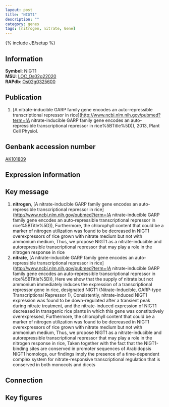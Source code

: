 ```yaml
---
layout: post
title: "NIGT1"
description: ""
category: genes
tags: [nitrogen, nitrate, Gene]
---
```

{% include JB/setup %}

## Information
__Symbol__: NIGT1  
__MSU__: [LOC_Os02g22020](http://rice.plantbiology.msu.edu/cgi-bin/ORF_infopage.cgi?orf=LOC_Os02g22020)  
__RAPdb__: [Os02g0325600](http://rapdb.dna.affrc.go.jp/viewer/gbrowse_details/irgsp1?name=Os02g0325600)  

## Publication
1. [A nitrate-inducible GARP family gene encodes an auto-repressible transcriptional repressor in rice](http://www.ncbi.nlm.nih.gov/pubmed?term=(A nitrate-inducible GARP family gene encodes an auto-repressible transcriptional repressor in rice%5BTitle%5D)), 2013, Plant Cell Physiol.

## Genbank accession number
[AK101809](http://www.ncbi.nlm.nih.gov/nuccore/AK101809)

## Expression information

## Key message
1. __nitrogen__, [A nitrate-inducible GARP family gene encodes an auto-repressible transcriptional repressor in rice](http://www.ncbi.nlm.nih.gov/pubmed?term=(A nitrate-inducible GARP family gene encodes an auto-repressible transcriptional repressor in rice%5BTitle%5D)),  Furthermore, the chlorophyll content that could be a marker of nitrogen utilization was found to be decreased in NIGT1 overexpressors of rice grown with nitrate medium but not with ammonium medium, Thus, we propose NIGT1 as a nitrate-inducible and autorepressible transcriptional repressor that may play a role in the nitrogen response in rice
2. __nitrate__, [A nitrate-inducible GARP family gene encodes an auto-repressible transcriptional repressor in rice](http://www.ncbi.nlm.nih.gov/pubmed?term=(A nitrate-inducible GARP family gene encodes an auto-repressible transcriptional repressor in rice%5BTitle%5D)),  Here we show that the supply of nitrate but not ammonium immediately induces the expression of a transcriptional repressor gene in rice, designated NIGT1 (Nitrate-Inducible, GARP-type Transcriptional Repressor 1), Consistently, nitrate-induced NIGT1 expression was found to be down-regulated after a transient peak during nitrate treatment, and the nitrate-induced expression of NIGT1 decreased in transgenic rice plants in which this gene was constitutively overexpressed, Furthermore, the chlorophyll content that could be a marker of nitrogen utilization was found to be decreased in NIGT1 overexpressors of rice grown with nitrate medium but not with ammonium medium, Thus, we propose NIGT1 as a nitrate-inducible and autorepressible transcriptional repressor that may play a role in the nitrogen response in rice, Taken together with the fact that the NIGT1-binding sites are conserved in promoter sequences of Arabidopsis NIGT1 homologs, our findings imply the presence of a time-dependent complex system for nitrate-responsive transcriptional regulation that is conserved in both monocots and dicots

## Connection

## Key figures


